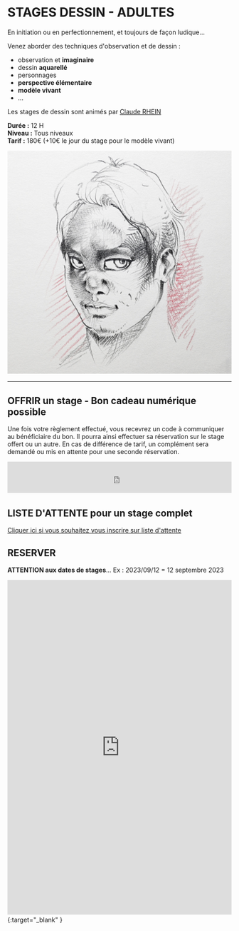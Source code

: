 # STAGES DESSIN - ADULTES

En initiation ou en perfectionnement, et toujours de façon ludique...   

Venez aborder des techniques d'observation et de dessin :  
- observation et **imaginaire**  
- dessin **aquarellé**
- personnages  
- **perspective élémentaire**  
- **modèle vivant**
- ...

Les stages de dessin sont animés par [Claude RHEIN](intervenants_fansdeterre)  

**Durée :** 12 H  
**Niveau :** Tous niveaux  
**Tarif :** 180€ (+10€ le jour du stage pour le modèle vivant)    

<img src="/images/Dessin-modele-vivant-fansdeterre.jpg" class="image-stage" alt="stage dessin avec Claude Rhein">   

---

  
## OFFRIR un stage - Bon cadeau numérique possible
Une fois votre règlement effectué, vous recevrez un code à communiquer au bénéficiaire du bon. Il pourra ainsi effectuer sa réservation sur le stage offert ou un autre. En cas de différence de tarif, un complément sera demandé ou mis en attente pour une seconde réservation.    

<iframe id="haWidget" allowtransparency="true" src="https://www.helloasso.com/associations/fans-de-terre/evenements/bon-cadeau-2023-2024/widget-bouton" style="width: 100%; height: 70px; border: none;"></iframe>  
  
  
## LISTE D'ATTENTE pour un stage complet
[Cliquer ici si vous souhaitez vous inscrire sur liste d'attente](https://docs.google.com/forms/d/e/1FAIpQLScDnAGxa7UlusJ0sVcahW_FnYDXCc4BQsAE5W8vGXzb9_z4pg/viewform?entry.1318731939&entry.625861564&entry.1682638982&entry.1661862399&entry.635975601)  

## RESERVER  
**ATTENTION aux dates de stages**...   Ex :  2023/09/12  =  12 septembre 2023   
<iframe id="haWidget" allowtransparency="true" scrolling="auto" src="https://www.helloasso.com/associations/fans-de-terre/evenements/stages-dessin/widget" style="width: 100%; height: 750px; border: none;"></iframe>{:target="_blank" }  




